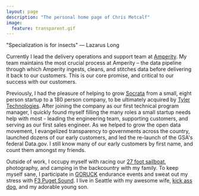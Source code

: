 ```yaml
---
layout: page
description: "The personal home page of Chris Metcalf"
image:
  feature: transparent.gif
---
```


<p class="topline"><i class="fas fa-bug"></i> "Specialization is for insects" &mdash; Lazarus Long</p>

Currently I lead the delivery operations and support team at [Amperity](https://www.amperity.com). My team maintains the most crucial process at Amperity – the data pipeline through which Amperity ingests, cleans, and stitches data before delivering it back to our customers. This is our core promise, and critical to our success with our customers.

Previously, I had the pleasure of helping to grow [Socrata](https://www.socrata.com) from a small, eight person startup to a 180 person company, to be ultimately acquired by [Tyler Technologies](https://www.tylertech.com/). After joining the company as our first technical program manager, I quickly found myself filling the many roles a small startup needs help with most - leading the engineering team, supporting customers, and serving as our first sales engineer. As we helped to grow the open data movement, I evangelized transparency to governments across the country, launched dozens of our early customers, and led the re-launch of the GSA's federal Data.gov. I still know many of our early customers by first name, and count them amongst my friends.

Outside of work, I occupy myself with racing our [27 foot sailboat](http://gifthorse27.com), photography, and camping in the backcountry with my family. To keep myself sane, I participate in [GORUCK](https://www.goruck.com/the-challenge/) endurance events and sweat out my stress with [F3 Puget Sound](https://f3pugetsound.com).  I live in Seattle with my awesome wife, [kick ass dog](http://facebook.com/maggiedawg), and my adorable young son.

